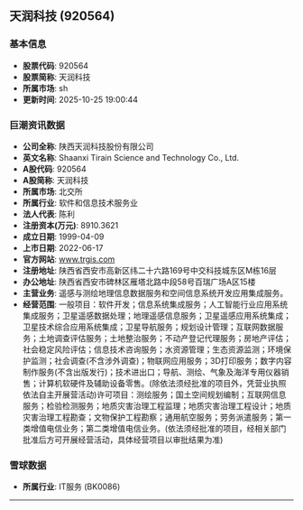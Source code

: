 ## 天润科技 (920564)

### 基本信息

- **股票代码**: 920564
- **股票简称**: 天润科技
- **所属市场**: sh
- **更新时间**: 2025-10-25 19:00:44

### 巨潮资讯数据

- **公司全称**: 陕西天润科技股份有限公司
- **英文名称**: Shaanxi Tirain Science and Technology Co., Ltd.
- **A股代码**: 920564
- **A股简称**: 天润科技
- **所属市场**: 北交所
- **所属行业**: 软件和信息技术服务业
- **法人代表**: 陈利
- **注册资本(万元)**: 8910.3621
- **成立日期**: 1999-04-09
- **上市日期**: 2022-06-17
- **官方网站**: www.trgis.com
- **注册地址**: 陕西省西安市高新区纬二十六路169号中交科技城东区M栋16层
- **办公地址**: 陕西省西安市碑林区雁塔北路中段58号百瑞广场A区15楼
- **主营业务**: 遥感与测绘地理信息数据服务和空间信息系统开发应用集成服务。
- **经营范围**: 一般项目：软件开发；信息系统集成服务；人工智能行业应用系统集成服务；卫星遥感数据处理；地理遥感信息服务；卫星遥感应用系统集成；卫星技术综合应用系统集成；卫星导航服务；规划设计管理；互联网数据服务；土地调查评估服务；土地整治服务；不动产登记代理服务；房地产评估；社会稳定风险评估；信息技术咨询服务；水资源管理；生态资源监测；环境保护监测；社会调查(不含涉外调查)；物联网应用服务；3D打印服务；数字内容制作服务(不含出版发行)；技术进出口；导航、测绘、气象及海洋专用仪器销售；计算机软硬件及辅助设备零售。(除依法须经批准的项目外，凭营业执照依法自主开展营活动)许可项目：测绘服务；国土空间规划编制；互联网信息服务；检验检测服务；地质灾害治理工程监理；地质灾害治理工程设计；地质灾害治理工程勘查；文物保护工程勘察；通用航空服务；劳务派遣服务；第一类增值电信业务；第二类增值电信业务。(依法须经批准的项目，经相关部门批准后方可开展经营活动，具体经营项目以审批结果为准)

### 雪球数据

- **所属行业**: IT服务 (BK0086)

---